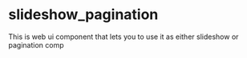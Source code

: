 # slideshow_pagination
This is web ui component that lets you to use it as either slideshow or pagination comp
